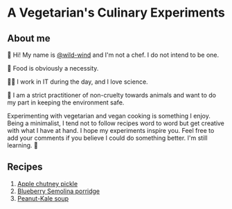 # A Vegetarian's Culinary Experiments

## About me

👋 Hi! My name is [@wild-wind](https://www.instagram.com/wild.wind.557/) and I'm not a chef. I do not intend to be one.

🥗 Food is obviously a necessity.

🧑‍🔬 I work in IT during the day, and I love science.

🐾 I am a strict practitioner of non-cruelty towards animals and want to do my part in keeping the environment safe.

Experimenting with vegetarian and vegan cooking is something I enjoy. Being a minimalist, I tend not to follow recipes word to word but get creative with what I have at hand. I hope my experiments inspire you. Feel free to add your comments if you believe I could do something better. I'm still learning. 🙂

## Recipes

1. [Apple chutney pickle](recipes/apple-chutney-pickle.md)
2. [Blueberry Semolina porridge](recipes/blueberry-semolina-porridge.md)
3. [Peanut-Kale soup](recipes/peanut-kale-soup.md)
